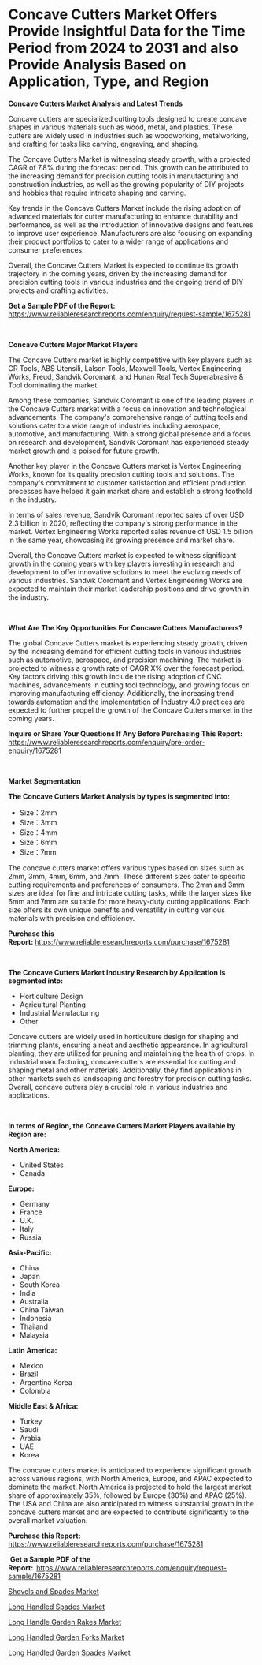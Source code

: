 <p><h1>Concave Cutters Market Offers Provide Insightful Data for the Time Period from 2024 to 2031 and also Provide Analysis Based on Application, Type, and Region</h1></p><p><strong>Concave Cutters Market Analysis and Latest Trends</strong></p>
<p><p>Concave cutters are specialized cutting tools designed to create concave shapes in various materials such as wood, metal, and plastics. These cutters are widely used in industries such as woodworking, metalworking, and crafting for tasks like carving, engraving, and shaping.</p><p>The Concave Cutters Market is witnessing steady growth, with a projected CAGR of 7.8% during the forecast period. This growth can be attributed to the increasing demand for precision cutting tools in manufacturing and construction industries, as well as the growing popularity of DIY projects and hobbies that require intricate shaping and carving.</p><p>Key trends in the Concave Cutters Market include the rising adoption of advanced materials for cutter manufacturing to enhance durability and performance, as well as the introduction of innovative designs and features to improve user experience. Manufacturers are also focusing on expanding their product portfolios to cater to a wider range of applications and consumer preferences.</p><p>Overall, the Concave Cutters Market is expected to continue its growth trajectory in the coming years, driven by the increasing demand for precision cutting tools in various industries and the ongoing trend of DIY projects and crafting activities.</p></p>
<p><strong>Get a Sample PDF of the Report:&nbsp;</strong> <a href="https://www.reliableresearchreports.com/enquiry/request-sample/1675281">https://www.reliableresearchreports.com/enquiry/request-sample/1675281</a></p>
<p>&nbsp;</p>
<p><strong>Concave Cutters Major Market Players</strong></p>
<p><p>The Concave Cutters market is highly competitive with key players such as CR Tools, ABS Utensili, Lalson Tools, Maxwell Tools, Vertex Engineering Works, Freud, Sandvik Coromant, and Hunan Real Tech Superabrasive & Tool dominating the market. </p><p>Among these companies, Sandvik Coromant is one of the leading players in the Concave Cutters market with a focus on innovation and technological advancements. The company's comprehensive range of cutting tools and solutions cater to a wide range of industries including aerospace, automotive, and manufacturing. With a strong global presence and a focus on research and development, Sandvik Coromant has experienced steady market growth and is poised for future growth.</p><p>Another key player in the Concave Cutters market is Vertex Engineering Works, known for its quality precision cutting tools and solutions. The company's commitment to customer satisfaction and efficient production processes have helped it gain market share and establish a strong foothold in the industry.</p><p>In terms of sales revenue, Sandvik Coromant reported sales of over USD 2.3 billion in 2020, reflecting the company's strong performance in the market. Vertex Engineering Works reported sales revenue of USD 1.5 billion in the same year, showcasing its growing presence and market share.</p><p>Overall, the Concave Cutters market is expected to witness significant growth in the coming years with key players investing in research and development to offer innovative solutions to meet the evolving needs of various industries. Sandvik Coromant and Vertex Engineering Works are expected to maintain their market leadership positions and drive growth in the industry.</p></p>
<p>&nbsp;</p>
<p><strong>What Are The Key Opportunities For Concave Cutters Manufacturers?</strong></p>
<p><p>The global Concave Cutters market is experiencing steady growth, driven by the increasing demand for efficient cutting tools in various industries such as automotive, aerospace, and precision machining. The market is projected to witness a growth rate of CAGR X% over the forecast period. Key factors driving this growth include the rising adoption of CNC machines, advancements in cutting tool technology, and growing focus on improving manufacturing efficiency. Additionally, the increasing trend towards automation and the implementation of Industry 4.0 practices are expected to further propel the growth of the Concave Cutters market in the coming years.</p></p>
<p><strong>Inquire or Share Your Questions If Any Before Purchasing This Report:</strong> <a href="https://www.reliableresearchreports.com/enquiry/pre-order-enquiry/1675281">https://www.reliableresearchreports.com/enquiry/pre-order-enquiry/1675281</a></p>
<p>&nbsp;</p>
<p><strong>Market Segmentation</strong></p>
<p><strong>The Concave Cutters Market Analysis by types is segmented into:</strong></p>
<p><ul><li>Size：2mm</li><li>Size：3mm</li><li>Size：4mm</li><li>Size：6mm</li><li>Size：7mm</li></ul></p>
<p><p>The concave cutters market offers various types based on sizes such as 2mm, 3mm, 4mm, 6mm, and 7mm. These different sizes cater to specific cutting requirements and preferences of consumers. The 2mm and 3mm sizes are ideal for fine and intricate cutting tasks, while the larger sizes like 6mm and 7mm are suitable for more heavy-duty cutting applications. Each size offers its own unique benefits and versatility in cutting various materials with precision and efficiency.</p></p>
<p><strong>Purchase this Report:&nbsp;</strong><a href="https://www.reliableresearchreports.com/purchase/1675281">https://www.reliableresearchreports.com/purchase/1675281</a></p>
<p>&nbsp;</p>
<p><strong>The Concave Cutters Market Industry Research by Application is segmented into:</strong></p>
<p><ul><li>Horticulture Design</li><li>Agricultural Planting</li><li>Industrial Manufacturing</li><li>Other</li></ul></p>
<p><p>Concave cutters are widely used in horticulture design for shaping and trimming plants, ensuring a neat and aesthetic appearance. In agricultural planting, they are utilized for pruning and maintaining the health of crops. In industrial manufacturing, concave cutters are essential for cutting and shaping metal and other materials. Additionally, they find applications in other markets such as landscaping and forestry for precision cutting tasks. Overall, concave cutters play a crucial role in various industries and applications.</p></p>
<p>&nbsp;</p>
<p><strong>In terms of Region, the Concave Cutters Market Players available by Region are:</strong></p>
<p>
    <p> <strong> North America: </strong>
        <ul>
            <li>United States</li>
            <li>Canada</li>
        </ul>
        </p> 
    <p> <strong> Europe: </strong>
        <ul>
            <li>Germany</li>
            <li>France</li>
            <li>U.K.</li>
            <li>Italy</li>
            <li>Russia</li>
        </ul>
        </p> 
    <p> <strong> Asia-Pacific: </strong>
        <ul>
            <li>China</li>
            <li>Japan</li>
            <li>South Korea</li>
            <li>India</li>
            <li>Australia</li>
            <li>China Taiwan</li>
            <li>Indonesia</li>
            <li>Thailand</li>
            <li>Malaysia</li>
        </ul>
        </p> 
    <p> <strong> Latin America: </strong>
        <ul>
            <li>Mexico</li>
            <li>Brazil</li>
            <li>Argentina Korea</li>
            <li>Colombia</li>
        </ul>
        </p> 
    <p> <strong> Middle East & Africa: </strong>
        <ul>
            <li>Turkey</li>
            <li>Saudi</li>
            <li>Arabia</li>
            <li>UAE</li>
            <li>Korea</li>
        </ul>
    </p>
    </p>
<p><p>The concave cutters market is anticipated to experience significant growth across various regions, with North America, Europe, and APAC expected to dominate the market. North America is projected to hold the largest market share of approximately 35%, followed by Europe (30%) and APAC (25%). The USA and China are also anticipated to witness substantial growth in the concave cutters market and are expected to contribute significantly to the overall market valuation.</p></p>
<p><strong>Purchase this Report: </strong><a href="https://www.reliableresearchreports.com/purchase/1675281">https://www.reliableresearchreports.com/purchase/1675281</a></p>
<p>&nbsp;<strong>Get a Sample PDF of the Report:&nbsp;&nbsp;</strong><a href="https://www.reliableresearchreports.com/enquiry/request-sample/1675281">https://www.reliableresearchreports.com/enquiry/request-sample/1675281</a></p>
<p><strong></strong></p>
<p><p><a href="https://github.com/yemakinde/Market-Research-Report-List-1/blob/main/shovels-and-spades-market.md">Shovels and Spades Market</a></p><p><a href="https://github.com/jsmusil/Market-Research-Report-List-2/blob/main/long-handled-spades-market.md">Long Handled Spades Market</a></p><p><a href="https://github.com/Krish2023na/Market-Research-Report-List-3/blob/main/long-handle-garden-rakes-market.md">Long Handle Garden Rakes Market</a></p><p><a href="https://github.com/bmorecock/Market-Research-Report-List-2/blob/main/long-handled-garden-forks-market.md">Long Handled Garden Forks Market</a></p><p><a href="https://github.com/RickHolmes3/Market-Research-Report-List-3/blob/main/long-handled-garden-spades-market.md">Long Handled Garden Spades Market</a></p></p>